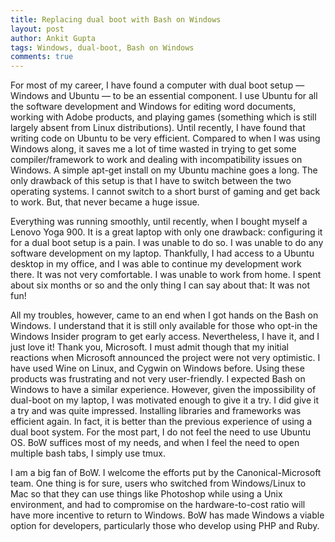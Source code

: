 ```yaml
---
title: Replacing dual boot with Bash on Windows
layout: post
author: Ankit Gupta
tags: Windows, dual-boot, Bash on Windows
comments: true
---
```


For most of my career, I have found a computer with dual boot setup &#8212;  Windows and Ubuntu &#8212; to be an essential component. I use Ubuntu for all the software development and Windows for editing word documents, working with Adobe products, and playing games (something which is still largely absent from Linux distributions). Until recently, I have found that writing code on Ubuntu to be very efficient. Compared to when I was using Windows along, it saves me a lot of time wasted in trying to get some compiler/framework to work and dealing with incompatibility issues on Windows. A simple apt-get install on my Ubuntu machine goes a long. The only drawback of this setup is that I have to switch between the two operating systems. I cannot switch to a short burst of gaming and get back to work. But, that never became a huge issue.

Everything was running smoothly, until recently, when I bought myself a Lenovo Yoga 900. It is a great laptop with only one drawback: configuring it for a dual boot setup is a pain. I was unable to do so. I was unable to do any software development on my laptop. Thankfully, I had access to a Ubuntu desktop in my office, and I was able to continue my development work there. It was not very comfortable. I was unable to work from home. I spent about six months or so and the only thing I can say about that: It was not fun!

All my troubles, however, came to an end when I got hands on the Bash on Windows. I understand that it is still only available for those who opt-in the Windows Insider program to get early access. Nevertheless, I have it, and I just love it! Thank you, Microsoft. I must admit though that my initial reactions when Microsoft announced the project were not very optimistic. I have used Wine on Linux, and Cygwin on Windows before. Using these products was frustrating and not very user-friendly. I expected Bash on Windows to have a similar experience. However, given the impossibility of dual-boot on my laptop, I was motivated enough to give it a try. I did give it a try and was quite impressed. Installing libraries and frameworks was efficient again. In fact, it is better than the previous experience of using a dual boot system. For the most part, I do not feel the need to use Ubuntu OS. BoW suffices most of my needs, and when I feel the need to open multiple bash tabs, I simply use tmux.

I am a big fan of BoW. I welcome the efforts put by the Canonical-Microsoft team. One thing is for sure, users who switched from Windows/Linux to Mac so that they can use things like Photoshop while using a Unix environment, and had to compromise on the hardware-to-cost ratio will have more incentive to return to Windows. BoW has made Windows a viable option for developers, particularly those who develop using PHP and Ruby.